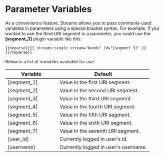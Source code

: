# Parameter Variables

<p>As a convenience feature, Streams allows you to pass commonly-used variables in parameters using a special bracket syntax. For example, if you wanted to use the third URI segment in a parameter, you could use the <strong>[segment_3]</strong> plugin variable like this:</p>

<pre class="prettify"><code class="language-html">{{noparse}}{{ streams:single stream="bands" id="[segment_3]" }}{{/noparse}}</code></pre>

<p>Below is a list of variables available for use:</p>

<table cellpadding="0" cellspacing="0" class="docs_table"> 
	<thead> 
		<tr>
			<th width="150">Variable</th>
			<th>Default</th> 
		</tr> 
	</thead> 
	<tbody> 
	<tr> 
 		<td>[segment_1]</td> 
		<td>Value in the first URI segment.</td> 
	</tr>
	<tr> 
 		<td>[segment_2]</td> 
		<td>Value in the second URI segment.</td> 
	</tr>
	<tr> 
 		<td>[segment_3]</td> 
		<td>Value in the third URI segment.</td> 
	</tr>
	<tr> 
 		<td>[segment_4]</td> 
		<td>Value in the fourth URI segment.</td> 
	</tr>
	<tr> 
 		<td>[segment_5]</td> 
		<td>Value in the fifth URI segment.</td> 
	</tr>
	<tr> 
 		<td>[segment_6]</td> 
		<td>Value in the sixth URI segment.</td> 
	</tr>
	<tr> 
 		<td>[segment_7]</td> 
		<td>Value in the seventh URI segment.</td> 
	</tr>
	<tr> 
 		<td>[user_id]</td> 
		<td>Currently logged in user's id.</td> 
	</tr>
	<tr> 
 		<td>[username]</td> 
		<td>Currently logged in user's username.</td> 
	</tr>
</table>